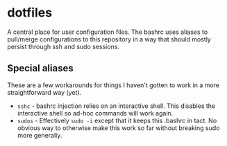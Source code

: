 # dotfiles
A central place for user configuration files.  The bashrc uses aliases to pull/merge configurations to this repository in a way that should mostly persist through ssh and sudo sessions.

## Special aliases

These are a few workarounds for things I haven't gotten to work in a more straightforward way (yet).

* `sshc` - bashrc injection relies on an interactive shell.  This disables the interactive shell so ad-hoc commands will work again.
* `sudos` - Effectively `sudo -i` except that it keeps this .bashrc in tact.  No obvious way to otherwise make this work so far without breaking sudo more generally.
